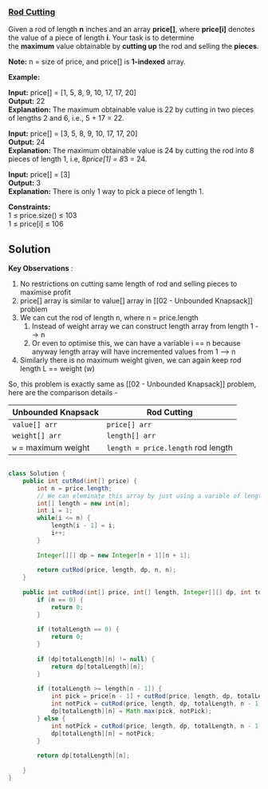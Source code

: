 ### [Rod Cutting](https://www.geeksforgeeks.org/problems/rod-cutting0840/1)

Given a rod of length **n** inches and an array **price[]**, where **price[i]** denotes the value of a piece of length **i**. Your task is to determine the **maximum** value obtainable by **cutting up** the rod and selling the **pieces**.

**Note:** n = size of price, and price[] is **1-indexed** array.

**Example:**

**Input:** price[] = [1, 5, 8, 9, 10, 17, 17, 20]  
**Output:** 22  
**Explanation:** The maximum obtainable value is 22 by cutting in two pieces of lengths 2 and 6, i.e., 5 + 17 = 22.

**Input:** price[] = [3, 5, 8, 9, 10, 17, 17, 20]  
**Output:** 24  
**Explanation:** The maximum obtainable value is 24 by cutting the rod into 8 pieces of length 1, i.e, 8*price[1] = 8*3 = 24.  

**Input:** price[] = [3]  
**Output:** 3  
**Explanation:** There is only 1 way to pick a piece of length 1.

**Constraints:**  
1 ≤ price.size() ≤ 103  
1 ≤ price[i] ≤ 106

## Solution

**Key Observations** :
1. No restrictions on cutting same length of rod and selling pieces to maximise profit
2. price[] array is similar to value[] array in [[02 - Unbounded Knapsack]] problem
3. We can cut the rod of length n, where n = price.length
	1. Instead of weight array we can construct length array from length 1 --> n
	2. Or even to optimise this, we can have a variable i == n because anyway length array will have incremented values from 1 --> n
4. Similarly there is no maximum weight given, we can again keep rod length L == weight (w)

So, this problem is exactly same as [[02 - Unbounded Knapsack]] problem, here are the comparison details -

| Unbounded Knapsack   | Rod Cutting                        |
| -------------------- | ---------------------------------- |
| `value[] arr`        | `price[] arr`                      |
| `weight[] arr`       | `length[] arr`                     |
| `w` = maximum weight | `length = price.length` rod length |

```java

class Solution {
    public int cutRod(int[] price) {
        int n = price.length;
		// We can eleminate this array by just using a varible of length n
        int[] length = new int[n];
        int i = 1;
        while(i <= n) {
            length[i - 1] = i;
            i++;
        }
        
        Integer[][] dp = new Integer[n + 1][n + 1];
        
        return cutRod(price, length, dp, n, n);
    }
    
    public int cutRod(int[] price, int[] length, Integer[][] dp, int totalLength, int n) {
        if (n == 0) {
            return 0;
        }
        
        if (totalLength == 0) {
            return 0;
        }
        
        if (dp[totalLength][n] != null) {
            return dp[totalLength][n];
        }
        
        if (totalLength >= length[n - 1]) {
            int pick = price[n - 1] + cutRod(price, length, dp, totalLength - length[n - 1], n);
            int notPick = cutRod(price, length, dp, totalLength, n - 1);
            dp[totalLength][n] = Math.max(pick, notPick);
        } else {
            int notPick = cutRod(price, length, dp, totalLength, n - 1);
            dp[totalLength][n] = notPick;
        }
        
        return dp[totalLength][n];
        
    }
}

```